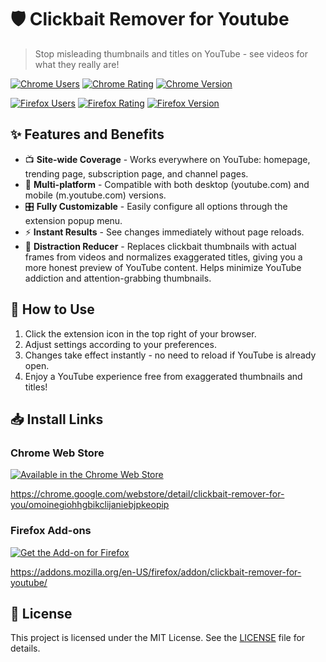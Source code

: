 # 🛡️ Clickbait Remover for Youtube

> Stop misleading thumbnails and titles on YouTube - see videos for what they really are!

[![Chrome Users](https://img.shields.io/chrome-web-store/users/omoinegiohhgbikclijaniebjpkeopip?label=Chrome%20Users)][chrome-link]
[![Chrome Rating](https://img.shields.io/chrome-web-store/rating/omoinegiohhgbikclijaniebjpkeopip?label=Chrome%20Rating)][chrome-link]
[![Chrome Version](https://img.shields.io/chrome-web-store/v/omoinegiohhgbikclijaniebjpkeopip?label=Chrome%20Version)][chrome-link]

[![Firefox Users](https://img.shields.io/amo/users/clickbait-remover-for-youtube?label=Firefox%20Users)][firefox-link]
[![Firefox Rating](https://img.shields.io/amo/rating/clickbait-remover-for-youtube?label=Firefox%20Rating)][firefox-link]
[![Firefox Version](https://img.shields.io/amo/v/clickbait-remover-for-youtube?label=Firefox%20Version)][firefox-link]

## ✨ Features and Benefits

- 📺 **Site-wide Coverage** - Works everywhere on YouTube: homepage, trending page, subscription page, and channel pages.
- 📱 **Multi-platform** - Compatible with both desktop (youtube.com) and mobile (m.youtube.com) versions.
- 🎛️ **Fully Customizable** - Easily configure all options through the extension popup menu.
- ⚡ **Instant Results** - See changes immediately without page reloads.
- 🧠 **Distraction Reducer** - Replaces clickbait thumbnails with actual frames from videos and normalizes exaggerated titles, giving you a more honest preview of YouTube content. Helps minimize YouTube addiction and attention-grabbing thumbnails.

## 📝 How to Use

1. Click the extension icon in the top right of your browser.
2. Adjust settings according to your preferences.
3. Changes take effect instantly - no need to reload if YouTube is already open.
4. Enjoy a YouTube experience free from exaggerated thumbnails and titles!

## 📥 Install Links

### Chrome Web Store

[![Available in the Chrome Web Store](https://developer.chrome.com/static/docs/webstore/branding/image/206x58-chrome-web-bcb82d15b2486.png)][chrome-link]

<https://chrome.google.com/webstore/detail/clickbait-remover-for-you/omoinegiohhgbikclijaniebjpkeopip>

### Firefox Add-ons

[![Get the Add-on for Firefox](https://blog.mozilla.org/addons/files/2015/11/get-the-addon.png)][firefox-link]

<https://addons.mozilla.org/en-US/firefox/addon/clickbait-remover-for-youtube/>

## 📜 License

This project is licensed under the MIT License. See the [LICENSE](./LICENSE) file for details.

[chrome-link]: https://chrome.google.com/webstore/detail/clickbait-remover-for-you/omoinegiohhgbikclijaniebjpkeopip
[firefox-link]: https://addons.mozilla.org/en-US/firefox/addon/clickbait-remover-for-youtube/
